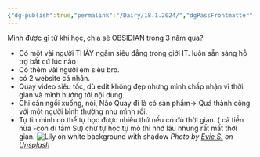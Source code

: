 ```yaml
---
{"dg-publish":true,"permalink":"/Dairy/18.1.2024/","dgPassFrontmatter":true,"noteIcon":"2","created":"2024-01-18T09:11:39.566+07:00","updated":"2024-01-18T09:26:41.586+07:00"}
---
```


Mình được gì từ khi học, chia sẻ OBSIDIAN trong 3 năm qua?

- Có một vài người THẦY ngầm siêu đẳng trong giới IT. luôn sẵn sàng hỗ trợ bất cứ lúc nào
- Có thêm vài người em siêu bro.
- có 2 website cá nhân.
- Quay video siêu tốc, dù edit không đẹp nhưng mình chấp nhận vì thời gian và mình hướng tới nội dung.
- Chỉ cần ngồi xuống, nói, Nào Quay đi là có sản phẩm-> Quá thành công với một người bình thường như mình rồi.
- Tự tin mình có thể tự học được nhiều thứ nếu có đủ thời gian. ( cả tiền nữa -còn đi tầm Sư) chứ tự học tự mò thì nhớ lâu nhưng rất mất thời gian.
![Lily on white background with shadow](https://images.unsplash.com/photo-1580595999172-787970a962d8?crop=entropy&cs=tinysrgb&fit=max&fm=jpg&ixid=M3wzNjAwOTd8MHwxfHNlYXJjaHwyN3x8Zmxvd2VyfGVufDB8MHx8fDE3MDU1NDQzNzR8MA&ixlib=rb-4.0.3&q=80&w=1080)
*Photo by [Evie S.](https://unsplash.com/@evieshaffer?utm_source=Obsidian%20Image%20Inserter%20Plugin&utm_medium=referral) on [Unsplash](https://unsplash.com/?utm_source=Obsidian%20Image%20Inserter%20Plugin&utm_medium=referral)*
